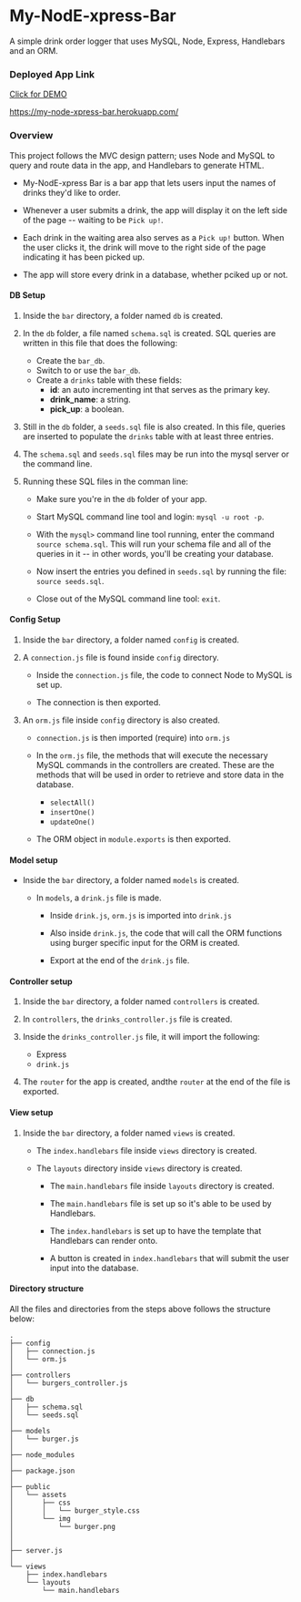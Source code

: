 # My-NodE-xpress-Bar
A simple drink order logger that uses MySQL, Node, Express, Handlebars and an ORM. 

### Deployed App Link
<a href="https://drive.google.com/file/d/1OjA9uqYTjrYgWopu6cuvtdgZ06hCI9ry/view">Click for DEMO</a>

https://my-node-xpress-bar.herokuapp.com/

### Overview
This project follows the MVC design pattern; uses Node and MySQL to query and route data in the app, and Handlebars to generate HTML.

* My-NodE-xpress Bar is a bar app that lets users input the names of drinks they'd like to order.

* Whenever a user submits a drink, the app will display it on the left side of the page -- waiting to be `Pick up!`.

* Each drink in the waiting area also serves as a `Pick up!` button. When the user clicks it, the drink will move to the right side of the page indicating it has been picked up.

* The app will store every drink in a database, whether pciked up or not.


#### DB Setup

1. Inside the `bar` directory, a folder named `db` is created.

2. In the `db` folder, a file named `schema.sql` is created. SQL queries are written in this file that does the following:

   * Create the `bar_db`.
   * Switch to or use the `bar_db`.
   * Create a `drinks` table with these fields:
     * **id**: an auto incrementing int that serves as the primary key.
     * **drink_name**: a string.
     * **pick_up**: a boolean.

3. Still in the `db` folder, a `seeds.sql` file is also created. In this file, queries are inserted to populate the `drinks` table with at least three entries.

4. The `schema.sql` and `seeds.sql` files may be run into the mysql server or the command line.

5. Running these SQL files in the comman line:

   * Make sure you're in the `db` folder of your app.

   * Start MySQL command line tool and login: `mysql -u root -p`.

   * With the `mysql>` command line tool running, enter the command `source schema.sql`. This will run your schema file and all of the queries in it -- in other words, you'll be creating your database.

   * Now insert the entries you defined in `seeds.sql` by running the file: `source seeds.sql`.

   * Close out of the MySQL command line tool: `exit`.

#### Config Setup

1. Inside the `bar` directory, a folder named `config` is created.

2. A `connection.js` file is found inside `config` directory.

   * Inside the `connection.js` file, the code to connect Node to MySQL is set up.

   * The connection is then exported.

3. An `orm.js` file inside `config` directory is also created.

   * `connection.js`  is then imported (require) into `orm.js`

   * In the `orm.js` file, the methods that will execute the necessary MySQL commands in the controllers are created. These are the methods that will be used in order to retrieve and store data in the database.

     * `selectAll()`
     * `insertOne()`
     * `updateOne()`

   * The ORM object in `module.exports` is then exported.

#### Model setup

* Inside the `bar` directory, a folder named `models` is created.

  * In `models`, a `drink.js` file is made.

    * Inside `drink.js`, `orm.js` is imported into `drink.js`

    * Also inside `drink.js`, the code that will call the ORM functions using burger specific input for the ORM is created.

    * Export at the end of the `drink.js` file.

#### Controller setup

1. Inside the `bar` directory, a folder named `controllers` is created.

2. In `controllers`, the `drinks_controller.js` file is created.

3. Inside the `drinks_controller.js` file, it will import the following:

   * Express
   * `drink.js`

4. The `router` for the app is created, andthe `router` at the end of the file is exported.

#### View setup

1. Inside the `bar` directory, a folder named `views` is created.

   * The `index.handlebars` file inside `views` directory is created.

   * The `layouts` directory inside `views` directory is created.

     * The `main.handlebars` file inside `layouts` directory is created.

     * The `main.handlebars` file is set up so it's able to be used by Handlebars.

     * The `index.handlebars` is set up to have the template that Handlebars can render onto.

     * A button is created in `index.handlebars` that will submit the user input into the database.

#### Directory structure

All the files and directories from the steps above follows the structure below:

```
.
├── config
│   ├── connection.js
│   └── orm.js
│ 
├── controllers
│   └── burgers_controller.js
│
├── db
│   ├── schema.sql
│   └── seeds.sql
│
├── models
│   └── burger.js
│ 
├── node_modules
│ 
├── package.json
│
├── public
│   └── assets
│       ├── css
│       │   └── burger_style.css
│       └── img
│           └── burger.png
│   
│
├── server.js
│
└── views
    ├── index.handlebars
    └── layouts
        └── main.handlebars
```


